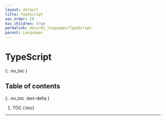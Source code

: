 ```yaml
---
layout: default
title: TypeScript
nav_order: 10
has_children: true
permalink: docs/01_languages/TypeScript
parent: Languages
---
```


# TypeScript
{: .no_toc }

## Table of contents
{: .no_toc .text-delta }

1. TOC
{:toc}

---

